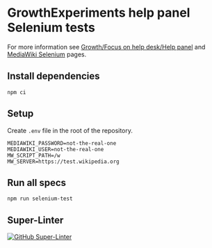 # GrowthExperiments help panel Selenium tests

For more information see [Growth/Focus on help desk/Help panel](https://www.mediawiki.org/wiki/Growth/Focus_on_help_desk/Help_panel) and [MediaWiki Selenium](https://www.mediawiki.org/wiki/Selenium) pages.

## Install dependencies

    npm ci

## Setup

Create `.env` file in the root of the repository.

    MEDIAWIKI_PASSWORD=not-the-real-one
    MEDIAWIKI_USER=not-the-real-one
    MW_SCRIPT_PATH=/w
    MW_SERVER=https://test.wikipedia.org

## Run all specs

    npm run selenium-test

## Super-Linter

[![GitHub Super-Linter](https://github.com/zeljkofilipin/GrowthExperiments/workflows/Lint%20Code%20Base/badge.svg)](https://github.com/marketplace/actions/super-linter)
